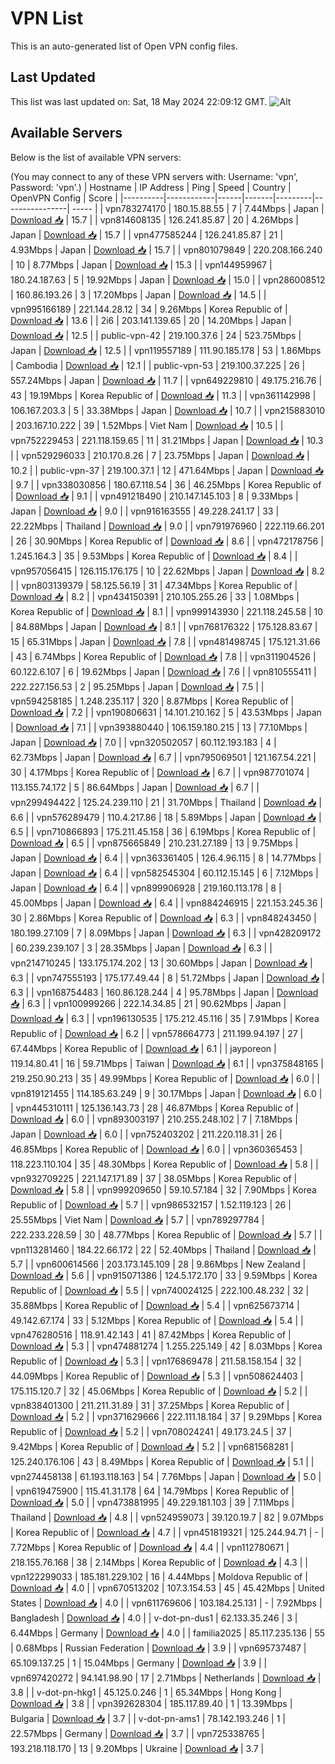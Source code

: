 # VPN List

This is an auto-generated list of Open VPN config files.

## Last Updated

This list was last updated on: Sat, 18 May 2024 22:09:12 GMT.
![Alt](https://repobeats.axiom.co/api/embed/186b98318ef1479477931607c1ad7d823f12451f.svg "Repobeats analytics image")

## Available Servers

Below is the list of available VPN servers:

(You may connect to any of these VPN servers with: Username: 'vpn', Password: 'vpn'.)
| Hostname | IP Address | Ping | Speed | Country | OpenVPN Config | Score |
|----------|------------|------|-------|---------|----------------| ----- |
| vpn783274170 | 180.15.88.55 | 7 | 7.44Mbps | Japan | [Download 📥](./configs/server_0_JP.ovpn) | 15.7 |
| vpn814608135 | 126.241.85.87 | 20 | 4.26Mbps | Japan | [Download 📥](./configs/server_1_JP.ovpn) | 15.7 |
| vpn477585244 | 126.241.85.87 | 21 | 4.93Mbps | Japan | [Download 📥](./configs/server_2_JP.ovpn) | 15.7 |
| vpn801079849 | 220.208.166.240 | 10 | 8.77Mbps | Japan | [Download 📥](./configs/server_3_JP.ovpn) | 15.3 |
| vpn144959967 | 180.24.187.63 | 5 | 19.92Mbps | Japan | [Download 📥](./configs/server_4_JP.ovpn) | 15.0 |
| vpn286008512 | 160.86.193.26 | 3 | 17.20Mbps | Japan | [Download 📥](./configs/server_5_JP.ovpn) | 14.5 |
| vpn995166189 | 221.144.28.12 | 34 | 9.26Mbps | Korea Republic of | [Download 📥](./configs/server_6_KR.ovpn) | 13.6 |
| 2i6 | 203.141.139.65 | 20 | 14.20Mbps | Japan | [Download 📥](./configs/server_7_JP.ovpn) | 12.5 |
| public-vpn-42 | 219.100.37.6 | 24 | 523.75Mbps | Japan | [Download 📥](./configs/server_8_JP.ovpn) | 12.5 |
| vpn119557189 | 111.90.185.178 | 53 | 1.86Mbps | Cambodia | [Download 📥](./configs/server_9_KH.ovpn) | 12.1 |
| public-vpn-53 | 219.100.37.225 | 26 | 557.24Mbps | Japan | [Download 📥](./configs/server_10_JP.ovpn) | 11.7 |
| vpn649229810 | 49.175.216.76 | 43 | 19.19Mbps | Korea Republic of | [Download 📥](./configs/server_11_KR.ovpn) | 11.3 |
| vpn361142998 | 106.167.203.3 | 5 | 33.38Mbps | Japan | [Download 📥](./configs/server_12_JP.ovpn) | 10.7 |
| vpn215883010 | 203.167.10.222 | 39 | 1.52Mbps | Viet Nam | [Download 📥](./configs/server_13_VN.ovpn) | 10.5 |
| vpn752229453 | 221.118.159.65 | 11 | 31.21Mbps | Japan | [Download 📥](./configs/server_14_JP.ovpn) | 10.3 |
| vpn529296033 | 210.170.8.26 | 7 | 23.75Mbps | Japan | [Download 📥](./configs/server_15_JP.ovpn) | 10.2 |
| public-vpn-37 | 219.100.37.1 | 12 | 471.64Mbps | Japan | [Download 📥](./configs/server_16_JP.ovpn) | 9.7 |
| vpn338030856 | 180.67.118.54 | 36 | 46.25Mbps | Korea Republic of | [Download 📥](./configs/server_17_KR.ovpn) | 9.1 |
| vpn491218490 | 210.147.145.103 | 8 | 9.33Mbps | Japan | [Download 📥](./configs/server_18_JP.ovpn) | 9.0 |
| vpn916163555 | 49.228.241.17 | 33 | 22.22Mbps | Thailand | [Download 📥](./configs/server_19_TH.ovpn) | 9.0 |
| vpn791976960 | 222.119.66.201 | 26 | 30.90Mbps | Korea Republic of | [Download 📥](./configs/server_20_KR.ovpn) | 8.6 |
| vpn472178756 | 1.245.164.3 | 35 | 9.53Mbps | Korea Republic of | [Download 📥](./configs/server_21_KR.ovpn) | 8.4 |
| vpn957056415 | 126.115.176.175 | 10 | 22.62Mbps | Japan | [Download 📥](./configs/server_22_JP.ovpn) | 8.2 |
| vpn803139379 | 58.125.56.19 | 31 | 47.34Mbps | Korea Republic of | [Download 📥](./configs/server_23_KR.ovpn) | 8.2 |
| vpn434150391 | 210.105.255.26 | 33 | 1.08Mbps | Korea Republic of | [Download 📥](./configs/server_24_KR.ovpn) | 8.1 |
| vpn999143930 | 221.118.245.58 | 10 | 84.88Mbps | Japan | [Download 📥](./configs/server_25_JP.ovpn) | 8.1 |
| vpn768176322 | 175.128.83.67 | 15 | 65.31Mbps | Japan | [Download 📥](./configs/server_26_JP.ovpn) | 7.8 |
| vpn481498745 | 175.121.31.66 | 43 | 6.74Mbps | Korea Republic of | [Download 📥](./configs/server_27_KR.ovpn) | 7.8 |
| vpn311904526 | 60.122.6.107 | 6 | 19.62Mbps | Japan | [Download 📥](./configs/server_28_JP.ovpn) | 7.6 |
| vpn810555411 | 222.227.156.53 | 2 | 95.25Mbps | Japan | [Download 📥](./configs/server_29_JP.ovpn) | 7.5 |
| vpn594258185 | 1.248.235.117 | 320 | 8.87Mbps | Korea Republic of | [Download 📥](./configs/server_30_KR.ovpn) | 7.2 |
| vpn190806631 | 14.101.210.162 | 5 | 43.53Mbps | Japan | [Download 📥](./configs/server_31_JP.ovpn) | 7.1 |
| vpn393880440 | 106.159.180.215 | 13 | 77.10Mbps | Japan | [Download 📥](./configs/server_32_JP.ovpn) | 7.0 |
| vpn320502057 | 60.112.193.183 | 4 | 62.73Mbps | Japan | [Download 📥](./configs/server_33_JP.ovpn) | 6.7 |
| vpn795069501 | 121.167.54.221 | 30 | 4.17Mbps | Korea Republic of | [Download 📥](./configs/server_34_KR.ovpn) | 6.7 |
| vpn987701074 | 113.155.74.172 | 5 | 86.64Mbps | Japan | [Download 📥](./configs/server_35_JP.ovpn) | 6.7 |
| vpn299494422 | 125.24.239.110 | 21 | 31.70Mbps | Thailand | [Download 📥](./configs/server_36_TH.ovpn) | 6.6 |
| vpn576289479 | 110.4.217.86 | 18 | 5.89Mbps | Japan | [Download 📥](./configs/server_37_JP.ovpn) | 6.5 |
| vpn710866893 | 175.211.45.158 | 36 | 6.19Mbps | Korea Republic of | [Download 📥](./configs/server_38_KR.ovpn) | 6.5 |
| vpn875665849 | 210.231.27.189 | 13 | 9.75Mbps | Japan | [Download 📥](./configs/server_39_JP.ovpn) | 6.4 |
| vpn363361405 | 126.4.96.115 | 8 | 14.77Mbps | Japan | [Download 📥](./configs/server_40_JP.ovpn) | 6.4 |
| vpn582545304 | 60.112.15.145 | 6 | 7.12Mbps | Japan | [Download 📥](./configs/server_41_JP.ovpn) | 6.4 |
| vpn899906928 | 219.160.113.178 | 8 | 45.00Mbps | Japan | [Download 📥](./configs/server_42_JP.ovpn) | 6.4 |
| vpn884246915 | 221.153.245.36 | 30 | 2.86Mbps | Korea Republic of | [Download 📥](./configs/server_43_KR.ovpn) | 6.3 |
| vpn848243450 | 180.199.27.109 | 7 | 8.09Mbps | Japan | [Download 📥](./configs/server_44_JP.ovpn) | 6.3 |
| vpn428209172 | 60.239.239.107 | 3 | 28.35Mbps | Japan | [Download 📥](./configs/server_45_JP.ovpn) | 6.3 |
| vpn214710245 | 133.175.174.202 | 13 | 30.60Mbps | Japan | [Download 📥](./configs/server_46_JP.ovpn) | 6.3 |
| vpn747555193 | 175.177.49.44 | 8 | 51.72Mbps | Japan | [Download 📥](./configs/server_47_JP.ovpn) | 6.3 |
| vpn168754483 | 160.86.128.244 | 4 | 95.78Mbps | Japan | [Download 📥](./configs/server_48_JP.ovpn) | 6.3 |
| vpn100999266 | 222.14.34.85 | 21 | 90.62Mbps | Japan | [Download 📥](./configs/server_49_JP.ovpn) | 6.3 |
| vpn196130535 | 175.212.45.116 | 35 | 7.91Mbps | Korea Republic of | [Download 📥](./configs/server_50_KR.ovpn) | 6.2 |
| vpn578664773 | 211.199.94.197 | 27 | 67.44Mbps | Korea Republic of | [Download 📥](./configs/server_51_KR.ovpn) | 6.1 |
| jayporeon | 119.14.80.41 | 16 | 59.71Mbps | Taiwan | [Download 📥](./configs/server_52_TW.ovpn) | 6.1 |
| vpn375848165 | 219.250.90.213 | 35 | 49.99Mbps | Korea Republic of | [Download 📥](./configs/server_53_KR.ovpn) | 6.0 |
| vpn819121455 | 114.185.63.249 | 9 | 30.17Mbps | Japan | [Download 📥](./configs/server_54_JP.ovpn) | 6.0 |
| vpn445310111 | 125.136.143.73 | 28 | 46.87Mbps | Korea Republic of | [Download 📥](./configs/server_55_KR.ovpn) | 6.0 |
| vpn893003197 | 210.255.248.102 | 7 | 7.18Mbps | Japan | [Download 📥](./configs/server_56_JP.ovpn) | 6.0 |
| vpn752403202 | 211.220.118.31 | 26 | 46.85Mbps | Korea Republic of | [Download 📥](./configs/server_57_KR.ovpn) | 6.0 |
| vpn360365453 | 118.223.110.104 | 35 | 48.30Mbps | Korea Republic of | [Download 📥](./configs/server_58_KR.ovpn) | 5.8 |
| vpn932709225 | 221.147.171.89 | 37 | 38.05Mbps | Korea Republic of | [Download 📥](./configs/server_59_KR.ovpn) | 5.8 |
| vpn999209650 | 59.10.57.184 | 32 | 7.90Mbps | Korea Republic of | [Download 📥](./configs/server_60_KR.ovpn) | 5.7 |
| vpn986532157 | 1.52.119.123 | 26 | 25.55Mbps | Viet Nam | [Download 📥](./configs/server_61_VN.ovpn) | 5.7 |
| vpn789297784 | 222.233.228.59 | 30 | 48.77Mbps | Korea Republic of | [Download 📥](./configs/server_62_KR.ovpn) | 5.7 |
| vpn113281460 | 184.22.66.172 | 22 | 52.40Mbps | Thailand | [Download 📥](./configs/server_63_TH.ovpn) | 5.7 |
| vpn600614566 | 203.173.145.109 | 28 | 9.86Mbps | New Zealand | [Download 📥](./configs/server_64_NZ.ovpn) | 5.6 |
| vpn915071386 | 124.5.172.170 | 33 | 9.59Mbps | Korea Republic of | [Download 📥](./configs/server_65_KR.ovpn) | 5.5 |
| vpn740024125 | 222.100.48.232 | 32 | 35.88Mbps | Korea Republic of | [Download 📥](./configs/server_66_KR.ovpn) | 5.4 |
| vpn625673714 | 49.142.67.174 | 33 | 5.12Mbps | Korea Republic of | [Download 📥](./configs/server_67_KR.ovpn) | 5.4 |
| vpn476280516 | 118.91.42.143 | 41 | 87.42Mbps | Korea Republic of | [Download 📥](./configs/server_68_KR.ovpn) | 5.3 |
| vpn474881274 | 1.255.225.149 | 42 | 8.03Mbps | Korea Republic of | [Download 📥](./configs/server_69_KR.ovpn) | 5.3 |
| vpn176869478 | 211.58.158.154 | 32 | 44.09Mbps | Korea Republic of | [Download 📥](./configs/server_70_KR.ovpn) | 5.3 |
| vpn508624403 | 175.115.120.7 | 32 | 45.06Mbps | Korea Republic of | [Download 📥](./configs/server_71_KR.ovpn) | 5.2 |
| vpn838401300 | 211.211.31.89 | 31 | 37.25Mbps | Korea Republic of | [Download 📥](./configs/server_72_KR.ovpn) | 5.2 |
| vpn371629666 | 222.111.18.184 | 37 | 9.29Mbps | Korea Republic of | [Download 📥](./configs/server_73_KR.ovpn) | 5.2 |
| vpn708024241 | 49.173.24.5 | 37 | 9.42Mbps | Korea Republic of | [Download 📥](./configs/server_74_KR.ovpn) | 5.2 |
| vpn681568281 | 125.240.176.106 | 43 | 8.49Mbps | Korea Republic of | [Download 📥](./configs/server_75_KR.ovpn) | 5.1 |
| vpn274458138 | 61.193.118.163 | 54 | 7.76Mbps | Japan | [Download 📥](./configs/server_76_JP.ovpn) | 5.0 |
| vpn619475900 | 115.41.31.178 | 64 | 14.79Mbps | Korea Republic of | [Download 📥](./configs/server_77_KR.ovpn) | 5.0 |
| vpn473881995 | 49.229.181.103 | 39 | 7.11Mbps | Thailand | [Download 📥](./configs/server_78_TH.ovpn) | 4.8 |
| vpn524959073 | 39.120.19.7 | 82 | 9.07Mbps | Korea Republic of | [Download 📥](./configs/server_79_KR.ovpn) | 4.7 |
| vpn451819321 | 125.244.94.71 | - | 7.72Mbps | Korea Republic of | [Download 📥](./configs/server_80_KR.ovpn) | 4.4 |
| vpn112780671 | 218.155.76.168 | 38 | 2.14Mbps | Korea Republic of | [Download 📥](./configs/server_81_KR.ovpn) | 4.3 |
| vpn122299033 | 185.181.229.102 | 16 | 4.44Mbps | Moldova Republic of | [Download 📥](./configs/server_82_MD.ovpn) | 4.0 |
| vpn670513202 | 107.3.154.53 | 45 | 45.42Mbps | United States | [Download 📥](./configs/server_83_US.ovpn) | 4.0 |
| vpn611769606 | 103.184.25.131 | - | 7.92Mbps | Bangladesh | [Download 📥](./configs/server_84_BD.ovpn) | 4.0 |
| v-dot-pn-dus1 | 62.133.35.246 | 3 | 6.44Mbps | Germany | [Download 📥](./configs/server_85_DE.ovpn) | 4.0 |
| familia2025 | 85.117.235.136 | 55 | 0.68Mbps | Russian Federation | [Download 📥](./configs/server_86_RU.ovpn) | 3.9 |
| vpn695737487 | 65.109.137.25 | 1 | 15.04Mbps | Germany | [Download 📥](./configs/server_87_DE.ovpn) | 3.9 |
| vpn697420272 | 94.141.98.90 | 17 | 2.71Mbps | Netherlands | [Download 📥](./configs/server_88_NL.ovpn) | 3.8 |
| v-dot-pn-hkg1 | 45.125.0.246 | 1 | 65.34Mbps | Hong Kong | [Download 📥](./configs/server_89_HK.ovpn) | 3.8 |
| vpn392628304 | 185.117.89.40 | 1 | 13.39Mbps | Bulgaria | [Download 📥](./configs/server_90_BG.ovpn) | 3.7 |
| v-dot-pn-ams1 | 78.142.193.246 | 1 | 22.57Mbps | Germany | [Download 📥](./configs/server_91_DE.ovpn) | 3.7 |
| vpn725338765 | 193.218.118.170 | 13 | 9.20Mbps | Ukraine | [Download 📥](./configs/server_92_UA.ovpn) | 3.7 |
